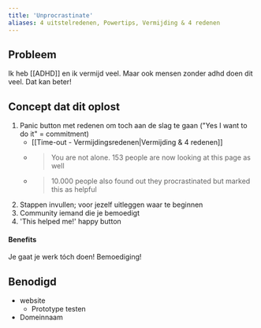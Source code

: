 ```yaml
---
title: 'Unprocrastinate'
aliases: 4 uitstelredenen, Powertips, Vermijding & 4 redenen
---
```


## Probleem
Ik heb [[ADHD]] en ik vermijd veel. Maar ook mensen zonder adhd doen dit veel. Dat kan beter!

## Concept dat dit oplost
1. Panic button met redenen om toch aan de slag te gaan ("Yes I want to do it" = commitment)
	- [[Time-out - Vermijdingsredenen|Vermijding & 4 redenen]]
	- > You are not alone. 153 people are now looking at this page as well
	- > 10.000 people also found out they procrastinated but marked this as helpful 
2. Stappen invullen; voor jezelf uitleggen waar te beginnen
3. Community iemand die je bemoedigt 
4. 'This helped me!' happy button


#### Benefits
Je gaat je werk tóch doen! Bemoediging!

## Benodigd
- website
	- Prototype testen
- Domeinnaam